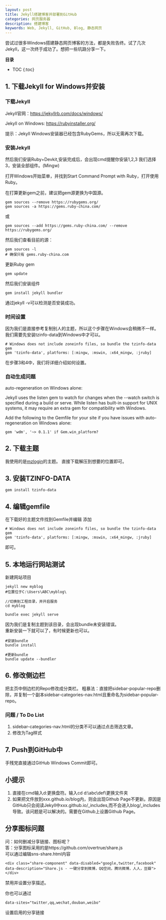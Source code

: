 ```yaml
---
layout: post
title: Jekyll搭建博客并部署到GitHub
categories: 网页服务器
description: 搭建博客
keywords: Web, Jekyll, GitHub, Blog, 静态网页
---
```


尝试过很多Windows搭建静态网页博客的方法，都是失败告终。试了几次Jekyll，这一次终于成功了。想把一些坑路分享一下。


**目录**

* TOC
{:toc}

## 1. 下载Jekyll for Windows并安装

### 下载Jekyll
Jekyll官网：https://jekyllrb.com/docs/windows/

Jekyll on Windows: https://rubyinstaller.org/

提示：Jekyll Windows安装器已经包含RubyGems，所以无需再次下载。

### 安装Jekyll
然后我们安装Ruby+Devkit,安装完成后，会出现cmd提醒你安装1,2,3
我们选择3，安装全部组件。(Mingw)

打开Windows开始菜单，并找到Start Command Prompt with Ruby，打开使用Ruby。  

在打算更新gem之前，建议把gem源更换为中国源。  
```
gem sources --remove https://rubygems.org/ 
gem sources -a https://gems.ruby-china.com/
```
或  
```
gem sources --add https://gems.ruby-china.com/ --remove https://rubygems.org/
```
然后我们查看目前的源：
```
gem sources -l
# 确保只有 gems.ruby-china.com
```

更新Ruby gem
```
gem update
```

然后我们安装组件
```
gem install jekyll bundler
```

通过jekyll -v可以检测是否安装成功。  


### 时间设置
因为我们是直接参考复制别人的主题，所以这个步骤在Windows会稍微不一样。  
我们需要先安装tzinfo-data到Windows中才可以。
```
# Windows does not include zoneinfo files, so bundle the tzinfo-data gem
gem 'tzinfo-data', platforms: [:mingw, :mswin, :x64_mingw, :jruby]
```
在步骤3和4中，我们将详细介绍如何设置。


### 自动生成问题
auto-regeneration on Windows alone:

Jekyll uses the listen gem to watch for changes when the --watch switch is specified during a build or serve. While listen has built-in support for UNIX systems, it may require an extra gem for compatibility with Windows.

Add the following to the Gemfile for your site if you have issues with auto-regeneration on Windows alone:
```
gem 'wdm', '~> 0.1.1' if Gem.win_platform?
```

## 2. 下载主题
我使用的是[mzlogin](https://github.com/mzlogin/mzlogin.github.io)的主题。
直接下载解压到想要的位置即可。

## 3. 安装TZINFO-DATA
```
gem install tzinfo-data
```

## 4. 编辑gemfile
在下载好的主题文件找到Gemfile并编辑
添加
```
# Windows does not include zoneinfo files, so bundle the tzinfo-data gem
gem 'tzinfo-data', platforms: [:mingw, :mswin, :x64_mingw, :jruby]
```
即可。

## 5. 本地运行网站测试
新建网站项目
```
jekyll new myblog
#位置位于C:\Users\ABC\myblog\

//切换到工程目录，并开启服务
cd myblog

bundle exec jekyll serve
```
因为我们是复制主题到该目录，会出现bundle未安装错误。  
重新安装一下就可以了，有时候更新也可以。

```
#安装bundle
bundle install

#更新bundle
bundle update --bundler
```



## 6. 修改侧边栏
把主页中侧边栏的Repo修改成分类栏。
粗暴法：直接把sidebar-popular-repo删除，并复制一个副本sidebar-categories-nav.html且重命名为sidebar-popular-repo。

### 问题 / To Do List
1. sidebar-categories-nav.html的分类不可以通过点击筛选文章。
2. 修改为Tag样式

## 7. Push到GitHub中
手残党直接通过GitHub Windows Commit即可。


## 小提示
1. 直接在cmd输入d:更换盘符。输入cd d:\abc\def\更换文件夹  
2. 如果把文件放到xxx.github.io/blog内，则会出现Github Page不更新。原因是GitHub只会阅读Jekyll中xxx.github.io/_includes,而不会进入blog/_includes
导致。该问题是可以解决的。需要在Github上设置Github Page。

## 分享图标问题
问：如何删减分享链接、图标呢？  
答：分享图标采用的是https://github.com/overtrue/share.js  
可以通过编辑sns-share.html内容
```
<div class="share-component" data-disabled="google,twitter,facebook" data-description="Share.js - 一键分享到微博，QQ空间，腾讯微博，人人，豆瓣"></div>
```
禁用并设置分享描述。


你也可以通过
```
data-sites="twitter,qq,wechat,douban,weibo"
```
设置启用的分享链接